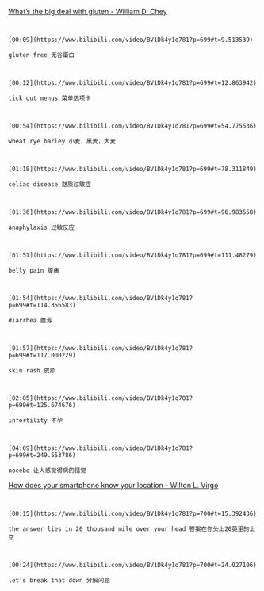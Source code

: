 [What’s the big deal with gluten - William D. Chey](https://www.bilibili.com/video/BV1Dk4y1q781?p=699)

```ad-note


[00:09](https://www.bilibili.com/video/BV1Dk4y1q781?p=699#t=9.513539)

gluten free 无谷蛋白

```

```ad-note


[00:12](https://www.bilibili.com/video/BV1Dk4y1q781?p=699#t=12.863942)

tick out menus 菜单选项卡

```

```ad-note


[00:54](https://www.bilibili.com/video/BV1Dk4y1q781?p=699#t=54.775536)

wheat rye barley 小麦，黑麦，大麦

```

```ad-note


[01:18](https://www.bilibili.com/video/BV1Dk4y1q781?p=699#t=78.311849)

celiac disease 麸质过敏症

```

```ad-note


[01:36](https://www.bilibili.com/video/BV1Dk4y1q781?p=699#t=96.983558)

anaphylaxis 过敏反应

```

```ad-note


[01:51](https://www.bilibili.com/video/BV1Dk4y1q781?p=699#t=111.48279)

belly pain 腹痛

```

```ad-note


[01:54](https://www.bilibili.com/video/BV1Dk4y1q781?p=699#t=114.356583)

diarrhea 腹泻

```

```ad-note


[01:57](https://www.bilibili.com/video/BV1Dk4y1q781?p=699#t=117.000229)

skin rash 皮疹

```

```ad-note


[02:05](https://www.bilibili.com/video/BV1Dk4y1q781?p=699#t=125.674676)

infertility 不孕

```

```ad-note


[04:09](https://www.bilibili.com/video/BV1Dk4y1q781?p=699#t=249.553786)

nocebo 让人感觉得病的错觉

```

[How does your smartphone know your location - Wilton L. Virgo](https://www.bilibili.com/video/BV1Dk4y1q781?p=700)

```ad-note


[00:15](https://www.bilibili.com/video/BV1Dk4y1q781?p=700#t=15.392436)

the answer lies in 20 thousand mile over your head 答案在你头上20英里的上空

```

```ad-note


[00:24](https://www.bilibili.com/video/BV1Dk4y1q781?p=700#t=24.027106)

let's break that down 分解问题

```